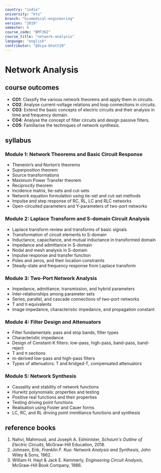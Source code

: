 ```yaml
---
country: "india"
university: "ktu"
branch: "biomedical-engineering"
version: "2019"
semester: 6
course_code: "BMT362"
course_title: "network-analysis"
language: "english"
contributor: "@diya-bhatt29"
---
```


# Network Analysis

## course outcomes

- **CO1**: Classify the various network theorems and apply them in circuits.  
- **CO2**: Analyse current-voltage relations and loop connections in circuits.  
- **CO3**: Extend the basic concepts of electric circuits and their analysis in time and frequency domain.  
- **CO4**: Analyse the concept of filter circuits and design passive filters.  
- **CO5**: Familiarise the techniques of network synthesis.

## syllabus

### Module 1: Network Theorems and Basic Circuit Response

- Thevenin’s and Norton’s theorems  
- Superposition theorem  
- Source transformations  
- Maximum Power Transfer theorem  
- Reciprocity theorem  
- Incidence matrix, tie-sets and cut-sets  
- Network equation formulation using tie-set and cut-set methods  
- Impulse and step response of RC, RL, LC and RLC networks  
- Open-circuited parameters and Y-parameters of two-port networks

### Module 2: Laplace Transform and S-domain Circuit Analysis

- Laplace transform review and transforms of basic signals  
- Transformation of circuit elements to S-domain  
- Inductance, capacitance, and mutual inductance in transformed domain  
- Impedance and admittance in S-domain  
- Nodal and mesh analysis in S-domain  
- Impulse response and transfer function  
- Poles and zeros, and their location constraints  
- Steady-state and frequency response from Laplace transform

### Module 3: Two-Port Network Analysis

- Impedance, admittance, transmission, and hybrid parameters  
- Inter-relationships among parameter sets  
- Series, parallel, and cascade connections of two-port networks  
- T and π equivalents  
- Image impedance, characteristic impedance, and propagation constant

### Module 4: Filter Design and Attenuators

- Filter fundamentals: pass and stop bands, filter types  
- Characteristic impedance  
- Design of Constant-K filters: low-pass, high-pass, band-pass, band-reject  
- T and π sections  
- m-derived low-pass and high-pass filters  
- Types of attenuators: T and bridged-T, compensated attenuators

### Module 5: Network Synthesis

- Causality and stability of network functions  
- Hurwitz polynomials: properties and testing  
- Positive real functions and their properties  
- Testing driving point functions  
- Realisation using Foster and Cauer forms  
- LC, RC, and RL driving point immittance functions and synthesis

## reference books

1. Nahvi, Mahmood, and Joseph A. Edminister, *Schaum's Outline of Electric Circuits*, McGraw-Hill Education, 2018.  
2. Johnsen, Erik, *Franklin F. Kuo: Network Analysis and Synthesis*, John Wiley & Sons, 1962.  
3. William H. Hayt & Jack E. Kemmerly, *Engineering Circuit Analysis*, McGraw-Hill Book Company, 1986.
